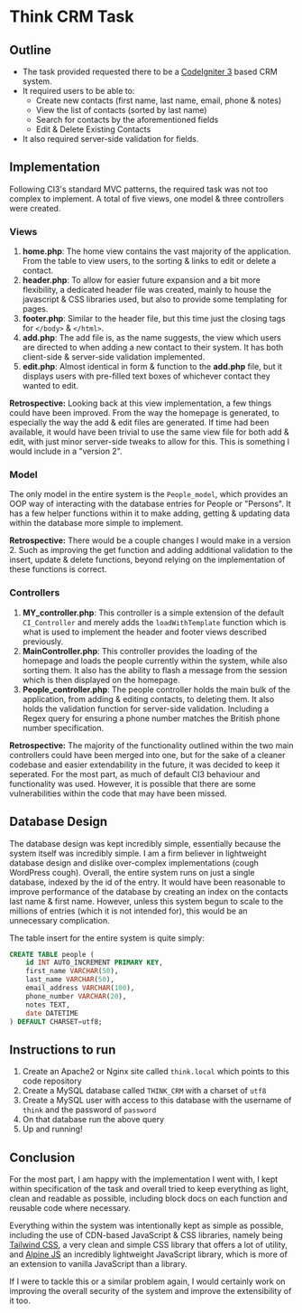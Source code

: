 # Think CRM Task
## Outline

- The task provided requested there to be a [CodeIgniter 3](https://codeigniter.com/userguide3/general/welcome.html) based CRM system.
- It required users to be able to:
  - Create new contacts (first name, last name, email, phone & notes)
  - View the list of contacts (sorted by last name)
  - Search for contacts by the aforementioned fields
  - Edit & Delete Existing Contacts
- It also required server-side validation for fields.

## Implementation
Following CI3's standard MVC patterns, the required task was not too complex to implement. A total of five views, one model & three controllers were created.
### Views

1) **home.php**: The home view contains the vast majority of the application. From the table to view users, to the sorting & links to edit or delete a contact.
2) **header.php**: To allow for easier future expansion and a bit more flexibility, a dedicated header file was created, mainly to house the javascript & CSS libraries used, but also to provide some templating for pages.
3) **footer.php**: Similar to the header file, but this time just the closing tags for `</body>` & `</html>`.
4) **add.php**: The add file is, as the name suggests, the view which users are directed to when adding a new contact to their system. It has both client-side & server-side validation implemented.
5) **edit.php**: Almost identical in form & function to the **add.php** file, but it displays users with pre-filled text boxes of whichever contact they wanted to edit.

**Retrospective:** Looking back at this view implementation, a few things could have been improved. From the way the homepage is generated, to especially the way the add & edit files are generated. If time had been available, it would have been trivial to use the same view file for both add & edit, with just minor server-side tweaks to allow for this. This is something I would include in a "version 2".

### Model
The only model in the entire system is the `People_model`, which provides an OOP way of interacting with the database entries for People or "Persons". It has a few helper functions within it to make adding, getting & updating data within the database more simple to implement.

**Retrospective:** There would be a couple changes I would make in a version 2. Such as improving the get function and adding additional validation to the insert, update & delete functions, beyond relying on the implementation of these functions is correct.

### Controllers
1) **MY_controller.php**: This controller is a simple extension of the default `CI_Controller` and merely adds the `loadWithTemplate` function which is what is used to implement the header and footer views described previously.
2) **MainController.php**: This controller provides the loading of the homepage and loads the people currently within the system, while also sorting them. It also has the ability to flash a message from the session which is then displayed on the homepage.
3) **People_controller.php**: The people controller holds the main bulk of the application, from adding & editing contacts, to deleting them. It also holds the validation function for server-side validation. Including a Regex query for ensuring a phone number matches the British phone number specification.

**Retrospective:** The majority of the functionality outlined within the two main controllers could have been merged into one, but for the sake of a cleaner codebase and easier extendability in the future, it was decided to keep it seperated. For the most part, as much of default CI3 behaviour and functionality was used. However, it is possible that there are some vulnerabilities within the code that may have been missed.

## Database Design
The database design was kept incredibly simple, essentially because the system itself was incredibly simple. I am a firm believer in lightweight database design and dislike over-complex implementations (cough WordPress cough). Overall, the entire system runs on just a single database, indexed by the id of the entry. It would have been reasonable to improve performance of the database by creating an index on the contacts last name & first name. However, unless this system begun to scale to the millions of entries (which it is not intended for), this would be an unnecessary complication.

The table insert for the entire system is quite simply:
```sql
CREATE TABLE people (
	id INT AUTO_INCREMENT PRIMARY KEY,
	first_name VARCHAR(50),
	last_name VARCHAR(50),
	email_address VARCHAR(100),
	phone_number VARCHAR(20),
	notes TEXT,
	date DATETIME
) DEFAULT CHARSET=utf8;
```

## Instructions to run
1) Create an Apache2 or Nginx site called `think.local` which points to this code repository
2) Create a MySQL database called `THINK_CRM` with a charset of `utf8`
3) Create a MySQL user with access to this database with the username of `think` and the password of `password`
4) On that database run the above query
5) Up and running!

## Conclusion

For the most part, I am happy with the implementation I went with, I kept within specification of the task and overall tried to keep everything as light, clean and readable as possible, including block docs on each function and reusable code where necessary.

Everything within the system was intentionally kept as simple as possible, including the use of CDN-based JavaScript & CSS libraries, namely being [Tailwind CSS](https://tailwindcss.com/), a very clean and simple CSS library that offers a lot of utility, and [Alpine JS](https://alpinejs.dev/) an incredibly lightweight JavaScript library, which is more of an extension to vanilla JavaScript than a library.

If I were to tackle this or a similar problem again, I would certainly work on improving the overall security of the system and improve the extensibility of it too.

